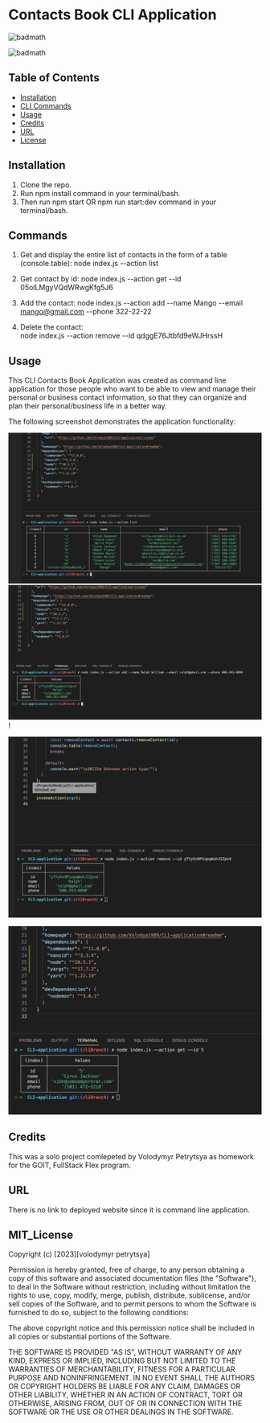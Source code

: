 # Contacts Book CLI Application

![badmath](https://img.shields.io/badge/Contacts-book-red)

![badmath](https://img.shields.io/badge/license-MIT-brightgreen)

## Table of Contents

- [Installation](#installation)
- [CLI Commands](#commands)
- [Usage](#usage)
- [Credits](#credits)
- [URL](#url)
- [License](#mit_license)

## Installation

1. Clone the repo.
2. Run npm install command in your terminal/bash.
3. Then run npm start OR npm run start:dev command in your terminal/bash.
## Commands
1. Get and display the entire list of contacts in the form of a table (console.table):
node index.js --action list

2. Get contact by id:
node index.js --action get --id 05olLMgyVQdWRwgKfg5J6

3. Add the contact:
node index.js --action add --name Mango --email mango@gmail.com --phone 322-22-22

4. Delete the contact:  
node index.js --action remove --id qdggE76Jtbfd9eWJHrssH

## Usage

This CLI Contacts Book Application was created as command line application for those people who
want to be able to view and manage their personal or business contact information,
so that they can organize and plan their personal/business life in a better way.


The following screenshot demonstrates the application functionality:

![Contacts Book / List of Contacts](./images/1-ListContacts.png)
![Add New Contact](./images/2-addNewContact.png)!

![Delete Contact](./images/3-deleteContact.png)

![Get By ID Contact](./images/4-getByIdContact.png)

## Credits

This was a solo project comlepeted by Volodymyr Petrytsya as homework for the GOIT, FullStack Flex program.

## URL

There is no link to deployed website since it is command line application.

## MIT_License

Copyright (c) [2023][volodymyr petrytsya]

Permission is hereby granted, free of charge, to any person obtaining a copy
of this software and associated documentation files (the "Software"), to deal
in the Software without restriction, including without limitation the rights
to use, copy, modify, merge, publish, distribute, sublicense, and/or sell
copies of the Software, and to permit persons to whom the Software is
furnished to do so, subject to the following conditions:

The above copyright notice and this permission notice shall be included in all
copies or substantial portions of the Software.

THE SOFTWARE IS PROVIDED "AS IS", WITHOUT WARRANTY OF ANY KIND, EXPRESS OR
IMPLIED, INCLUDING BUT NOT LIMITED TO THE WARRANTIES OF MERCHANTABILITY,
FITNESS FOR A PARTICULAR PURPOSE AND NONINFRINGEMENT. IN NO EVENT SHALL THE
AUTHORS OR COPYRIGHT HOLDERS BE LIABLE FOR ANY CLAIM, DAMAGES OR OTHER
LIABILITY, WHETHER IN AN ACTION OF CONTRACT, TORT OR OTHERWISE, ARISING FROM,
OUT OF OR IN CONNECTION WITH THE SOFTWARE OR THE USE OR OTHER DEALINGS IN THE
SOFTWARE.

